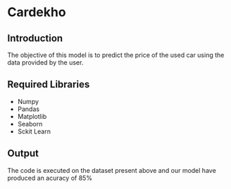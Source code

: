 # Cardekho
## Introduction
  The objective of this model is to predict the price of the used car using the data provided by the user.

## Required Libraries
* Numpy
* Pandas
* Matplotlib
* Seaborn
* Sckit Learn

## Output
  The code is executed on the dataset present above and our model have produced an acuracy of 85%
